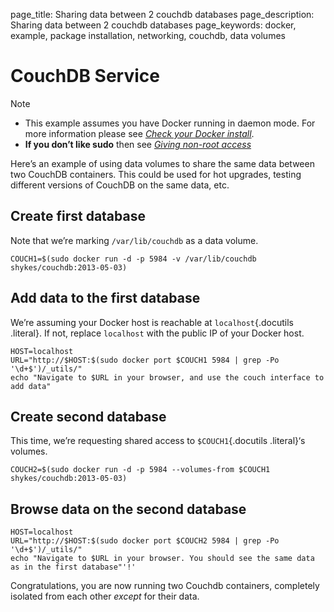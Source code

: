page_title: Sharing data between 2 couchdb databases
page_description: Sharing data between 2 couchdb databases
page_keywords: docker, example, package installation, networking, couchdb, data volumes

# CouchDB Service

Note

-   This example assumes you have Docker running in daemon mode. For
    more information please see [*Check your Docker
    install*](../hello_world/#running-examples).
-   **If you don’t like sudo** then see [*Giving non-root
    access*](../../installation/binaries/#dockergroup)

Here’s an example of using data volumes to share the same data between
two CouchDB containers. This could be used for hot upgrades, testing
different versions of CouchDB on the same data, etc.

## Create first database

Note that we’re marking `/var/lib/couchdb` as a data
volume.

    COUCH1=$(sudo docker run -d -p 5984 -v /var/lib/couchdb shykes/couchdb:2013-05-03)

## Add data to the first database

We’re assuming your Docker host is reachable at `localhost`{.docutils
.literal}. If not, replace `localhost` with the
public IP of your Docker host.

    HOST=localhost
    URL="http://$HOST:$(sudo docker port $COUCH1 5984 | grep -Po '\d+$')/_utils/"
    echo "Navigate to $URL in your browser, and use the couch interface to add data"

## Create second database

This time, we’re requesting shared access to `$COUCH1`{.docutils
.literal}‘s volumes.

    COUCH2=$(sudo docker run -d -p 5984 --volumes-from $COUCH1 shykes/couchdb:2013-05-03)

## Browse data on the second database

    HOST=localhost
    URL="http://$HOST:$(sudo docker port $COUCH2 5984 | grep -Po '\d+$')/_utils/"
    echo "Navigate to $URL in your browser. You should see the same data as in the first database"'!'

Congratulations, you are now running two Couchdb containers, completely
isolated from each other *except* for their data.
